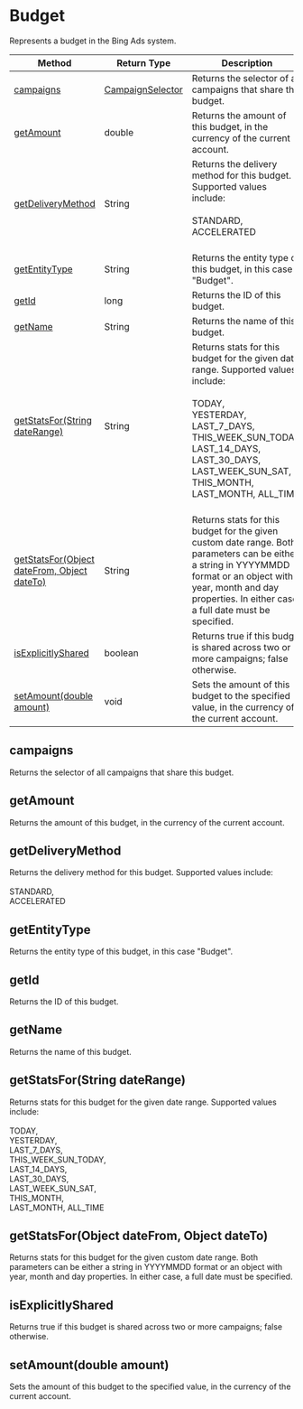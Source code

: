 # Budget
Represents a budget in the Bing Ads system.

|Method|Return Type|Description|
|-|-|-
[campaigns]('#campaigns')|[CampaignSelector](./CampaignSelector)|Returns the selector of all campaigns that share this budget.<br />
[getAmount]('#getamount')|double|Returns the amount of this budget, in the currency of the current account.<br />
[getDeliveryMethod]('#getdeliverymethod')|String|Returns the delivery method for this budget. Supported values include:<br /> <br /> STANDARD,<br /> ACCELERATED<br /><br />
[getEntityType]('#getentitytype')|String|Returns the entity type of this budget, in this case "Budget".<br />
[getId]('#getid')|long|Returns the ID of this budget.<br />
[getName]('#getname')|String|Returns the name of this budget.<br />
[getStatsFor(String dateRange)]('#getstatsfor~string-daterange~')|String|Returns stats for this budget for the given date range. Supported values include:<br /> <br /> TODAY,<br /> YESTERDAY,<br /> LAST_7_DAYS,<br /> THIS_WEEK_SUN_TODAY,<br /> LAST_14_DAYS,<br /> LAST_30_DAYS,<br /> LAST_WEEK_SUN_SAT,<br /> THIS_MONTH,<br /> LAST_MONTH, ALL_TIME<br /><br />
[getStatsFor(Object dateFrom, Object dateTo)]('#getstatsfor~object-datefrom_-object-dateto~')|String|Returns stats for this budget for the given custom date range. Both parameters can be either a string in YYYYMMDD format or an object with year, month and day properties. In either case, a full date must be specified.<br />
[isExplicitlyShared]('#isexplicitlyshared')|boolean|Returns true if this budget is shared across two or more campaigns; false otherwise. <br />
[setAmount(double amount)]('#setamount~double-amount~')|void|Sets the amount of this budget to the specified value, in the currency of the current account.<br />

## <a name="campaigns"></a>campaigns
Returns the selector of all campaigns that share this budget.


## <a name="getamount"></a>getAmount
Returns the amount of this budget, in the currency of the current account.


## <a name="getdeliverymethod"></a>getDeliveryMethod
Returns the delivery method for this budget. Supported values include:<br /> <br /> STANDARD,<br /> ACCELERATED<br />


## <a name="getentitytype"></a>getEntityType
Returns the entity type of this budget, in this case "Budget".


## <a name="getid"></a>getId
Returns the ID of this budget.


## <a name="getname"></a>getName
Returns the name of this budget.


## <a name="getstatsfor~string-daterange~"></a>getStatsFor(String dateRange)
Returns stats for this budget for the given date range. Supported values include:<br /> <br /> TODAY,<br /> YESTERDAY,<br /> LAST_7_DAYS,<br /> THIS_WEEK_SUN_TODAY,<br /> LAST_14_DAYS,<br /> LAST_30_DAYS,<br /> LAST_WEEK_SUN_SAT,<br /> THIS_MONTH,<br /> LAST_MONTH, ALL_TIME<br />


## <a name="getstatsfor~object-datefrom_-object-dateto~"></a>getStatsFor(Object dateFrom, Object dateTo)
Returns stats for this budget for the given custom date range. Both parameters can be either a string in YYYYMMDD format or an object with year, month and day properties. In either case, a full date must be specified.


## <a name="isexplicitlyshared"></a>isExplicitlyShared
Returns true if this budget is shared across two or more campaigns; false otherwise. 


## <a name="setamount~double-amount~"></a>setAmount(double amount)
Sets the amount of this budget to the specified value, in the currency of the current account.


